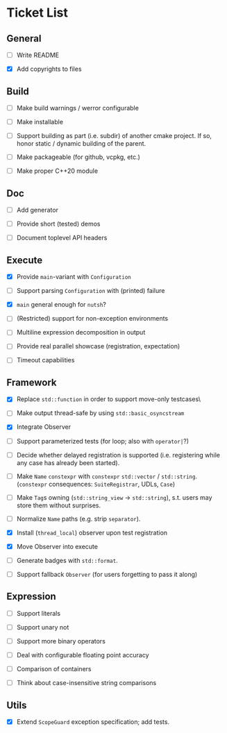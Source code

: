 # Ticket List


## General

 - [ ] Write README
 - [x] Add copyrights to files


## Build

 - [ ] Make build warnings / werror configurable
 - [ ] Make installable
 - [ ] Support building as part (i.e. subdir) of another cmake project.
       If so, honor static / dynamic building of the parent.
 - [ ] Make packageable (for github, vcpkg, etc.)
 - [ ] Make proper C++20 module


## Doc

 - [ ] Add generator
 - [ ] Provide short (tested) demos
 - [ ] Document toplevel API headers


## Execute

 - [x] Provide `main`-variant with `Configuration`
 - [ ] Support parsing `Configuration` with (printed) failure
 - [x] `main` general enough for `nutsh`?
 - [ ] (Restricted) support for non-exception environments
 - [ ] Multiline expression decomposition in output
 - [ ] Provide real parallel showcase (registration, expectation)
 - [ ] Timeout capabilities


## Framework

 - [x] Replace `std::function` in order to support move-only testcases\
 - [ ] Make output thread-safe by using `std::basic_osyncstream`
 - [x] Integrate Observer
 - [ ] Support parameterized tests (for loop; also with `operator|`?)
 - [ ] Decide whether delayed registration is supported
       (i.e. registering while any case has already been started).
 - [ ] Make `Name` `constexpr` with `constexpr` `std::vector` / `std::string`.
       (`constexpr` consequences: `SuiteRegistrar`, UDLs, `Case`)
 - [ ] Make `Tag`s owning (`std::string_view` -> `std::string`),
       s.t. users may store them without surprises.
 - [ ] Normalize `Name` paths (e.g. strip `separator`).
 - [x] Install (`thread_local`) observer upon test registration
 - [x] Move Observer into execute
 - [ ] Generate badges with `std::format`.
 - [ ] Support fallback `Observer` (for users forgetting to pass it along)


## Expression

 - [ ] Support literals
 - [ ] Support unary not
 - [ ] Support more binary operators
 - [ ] Deal with configurable floating point accuracy
 - [ ] Comparison of containers
 - [ ] Think about case-insensitive string comparisons


## Utils

 - [x] Extend `ScopeGuard` exception specification; add tests.
